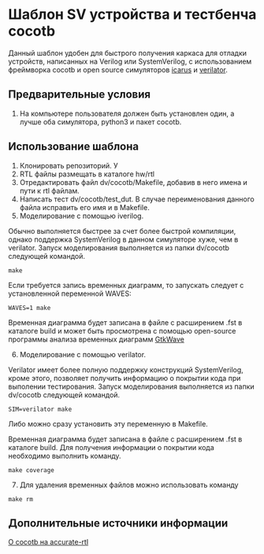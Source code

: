 # Шаблон SV устройства и тестбенча cocotb

Данный шаблон удобен для быстрого получения каркаса для отладки устройств, написанных на Verilog или SystemVerilog, с использованием фреймворка сocotb и open source симуляторов [icarus](https://github.com/steveicarus/iverilog) и [verilator](https://www.veripool.org/verilator/).

## Предварительные условия

1. На компьютере пользователя должен быть установлен один, а лучше оба симулятора, python3 и пакет cocotb.

## Использование шаблона

1. Клонировать репозиторий. У
2. RTL файлы размещать в каталоге hw/rtl
3. Отредактировать файл dv/cocotb/Makefile, добавив в него имена и пути к rtl файлам.
4. Написать тест dv/cocotb/test_dut. В случае переименования данного файла исправить его имя и в Makefile.
5. Моделирование с помощью iverilog. 

Обычно выполняется быстрее за счет более быстрой компиляции, однако поддержка SystemVerilog в данном симуляторе хуже, чем в verilator. Запуск моделирования выполняется из папки dv/cocotb следующей командой.

```
make
```
Если требуется запись временных диаграмм, то запускать следует с установленной переменной WAVES:

```
WAVES=1 make
```
Временная диаграмма будет записана в файле с расширением .fst в каталоге build и может быть просмотрена с помощью open-source программы анализа временных диаграмм [GtkWave](https://gtkwave.sourceforge.net/)

6. Моделирование с помощью verilator.

Verilator имеет более полную поддержку конструкций SystemVerilog, кроме этого, позволяет получить информацию о покрытии кода при выполении тестирования.  Запуск моделирования выполняется из папки dv/cocotb следующей командой.

```
SIM=verilator make
```
Либо можно сразу установить эту переменную в Makefile.

Временная диаграмма будет записана в файле с расширением .fst в каталоге build. 
Для получения информации о покрытии кода необходимо выполнить команду.

```
make coverage
```

7. Для удаления временных файлов можно использовать команду

```
make rm
```

## Дополнительные источники информации

[О cocotb на accurate-rtl](https://accurate-rtl.ru/EDA/cocotb.html)







